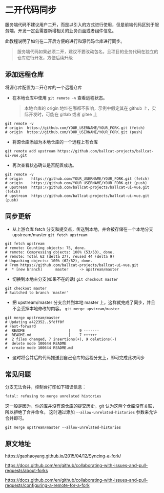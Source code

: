 # 二开代码同步

服务端代码不建议用户二开，而是以引入的方式进行使用，但是前端代码区别于服务端，开发一定会需要新增相关的业务页面或者组件信息。

此教程说明了如何在二开后方便的进行和源代码仓库进行同步。

> 服务端代码如果必须二开，建议不要改动包名，且项目的业务代码在独立的仓库进行开发，方便后续升级

## 添加远程仓库

将源仓库配置为二开仓库的一个远程仓库

- 在本地仓库中使用 `git remote -v` 查看远程状态。

  > 本地仓库的 origin 地址在哪都不影响，示例中假定其在 github 上，实际开发时，可能在 gitlab 或者 gitee 上

```
git remote -v
# origin  https://github.com/YOUR_USERNAME/YOUR_FORK.git (fetch)
# origin  https://github.com/YOUR_USERNAME/YOUR_FORK.git (push)
```

- 将源仓库添加为本地仓库的一个远程上有仓库

```
git remote add upstream https://github.com/ballcat-projects/ballcat-ui-vue.git
```

- 再次查看状态确认是否配置成功。

```
git remote -v
# origin    https://github.com/YOUR_USERNAME/YOUR_FORK.git (fetch)
# origin    https://github.com/YOUR_USERNAME/YOUR_FORK.git (push)
# upstream  https://github.com/ballcat-projects/ballcat-ui-vue.git (fetch)
# upstream  https://github.com/ballcat-projects/ballcat-ui-vue.git (push)
```

## 同步更新

- 从上游仓库 fetch 分支和提交点，传送到本地，并会被存储在一个本地分支 upstream/master
  `git fetch upstream`

```
git fetch upstream
# remote: Counting objects: 75, done.
# remote: Compressing objects: 100% (53/53), done.
# remote: Total 62 (delta 27), reused 44 (delta 9)
# Unpacking objects: 100% (62/62), done.
# From https://github.com/ballcat-projects/ballcat-ui-vue.git
#  * [new branch]      master     -> upstream/master
```

- 切换到本地主分支(如果不在的话)
  `git checkout master`

```
git checkout master
# Switched to branch 'master'
```

- 把 upstream/master 分支合并到本地 master 上，这样就完成了同步，并且不会丢掉本地修改的内容。
  `git merge upstream/master`

```
git merge upstream/master
# Updating a422352..5fdff0f
# Fast-forward
#  README                    |    9 -------
#  README.md                 |    7 ++++++
#  2 files changed, 7 insertions(+), 9 deletions(-)
#  delete mode 100644 README
#  create mode 100644 README.md
```

- 这时将合并后的代码推送到自己仓库的远程分支上，即可完成此次同步

## 常见问题
分支无法合并，控制台打印如下错误信息：
```shell
fatal: refusing to merge unrelated histories
```
这一般是因为，你的库并没有源仓库的提交历史，git 认为这两个仓库没有关联，所以拒绝了合并命令。
这时通过添加 `--allow-unrelated-histories` 参数来允许合并即可。

```shell
git merge upstream/master --allow-unrelated-histories
```


## 原文地址

https://gaohaoyang.github.io/2015/04/12/Syncing-a-fork/

https://docs.github.com/en/github/collaborating-with-issues-and-pull-requests/about-forks

https://docs.github.com/en/github/collaborating-with-issues-and-pull-requests/configuring-a-remote-for-a-fork
